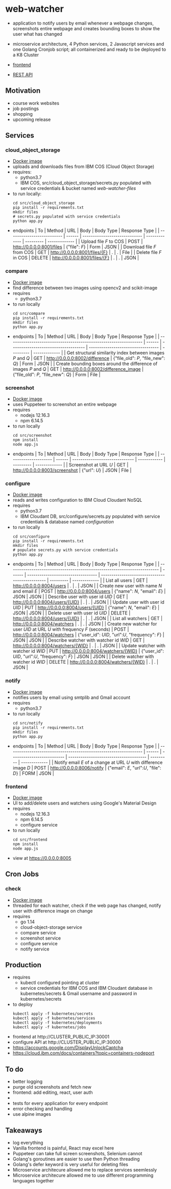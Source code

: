 # web-watcher

- application to notify users by email whenever a webpage changes, screenshots entire webpage and creates bounding boxes to show the user what has changed

- microservice architecture, 4 Python services, 2 Javascript services and one Golang Cronjob script; all containerized and ready to be deployed to a K8 Cluster

- [frontend](http://169.51.195.230:30000/) 
- [REST API](https://8977ea8e.us-south.apigw.appdomain.cloud/api/users) 

## Motivation

- course work websites
- job postings
- shopping
- upcoming release

## Services

### cloud_object_storage

- [Docker image](https://hub.docker.com/repository/docker/felixchen1998/web-watcher-cloud-object-storage)
- uploads and downloads files from IBM COS (Cloud Object Storage)
- requires:
  - python3.7
  - IBM COS, src/cloud_object_storage/secrets.py populated with service credentials & bucket named _web-watcher-files_
- to run locally:
  ```
  cd src/cloud_object_storage
  pip install -r requirements.txt
  mkdir files
  # secrets.py populated with service credentials
  python app.py
  ```
- endpoints
  | To                         | Method | URL                           | Body          | Body Type | Response Type |
  | -------------------------- | ------ | ----------------------------- | ------------- | --------- | ------------- |
  | Upload file _F_ to COS     | POST   | http://0.0.0.0:8001/files     | {"file": _F_} | Form      | JSON          |
  | Download file _F_ from COS | GET    | http://0.0.0.0:8001/files/{F} | .             | .         | File          |
  | Delete file _F_ in COS     | DELETE | http://0.0.0.0:8001/files/{F} | .             | .         | JSON          |

### compare

- [Docker image](https://hub.docker.com/repository/docker/felixchen1998/web-watcher-compare)
- find difference between two images using opencv2 and scikit-image
- requires
  - python3.7
- to run locally
  ```
  cd src/compare
  pip install -r requirements.txt
  mkdir files
  python app.py
  ```
- endpoints
  | To                                                                | Method | URL                                  | Body                               | Body Type | Response Type |
  | ----------------------------------------------------------------- | ------ | ------------------------------------ | ---------------------------------- | --------- | ------------- |
  | Get structural similarity index between images _P_ and _Q_        | GET    | http://0.0.0.0:8002/difference       | {"file_old": *P*, "file_new": *Q*} | Form      | JSON          |
  | Create bounding boxes around the difference of images _P_ and _Q_ | GET    | http://0.0.0.0:8002/difference_image | {"file_old": _P_, "file_new": _Q_} | Form      | File          |

### screenshot

- [Docker image](https://hub.docker.com/repository/docker/felixchen1998/web-watcher-screenshot)
- uses Puppeteer to screenshot an entire webpage
- requires
  - nodejs 12.16.3
  - npm 6.14.5
- to run locally
  ```
  cd src/screenshot
  npm install
  node app.js
  ```
- endpoints
  | To                    | Method | URL                            | Body         | Body Type | Response Type |
  | --------------------- | ------ | ------------------------------ | ------------ | --------- | ------------- |
  | Screenshot at URL _U_ | GET    | http://0.0.0.0:8003/screenshot | {"url": _U_} | JSON      | File          |

### configure

- [Docker image](https://hub.docker.com/repository/docker/felixchen1998/web-watcher-configure)
- reads and writes configuration to IBM Cloud Cloudant NoSQL
- requires
  - python3.7
  - IBM Cloudant DB, src/configure/secrets.py populated with service credentials & database named _configuration_
- to run locally
  ```
  cd src/configure
  pip install -r requirements.txt
  mkdir files
  # populate secrets.py with service credentials
  python app.py
  ```
- endpoints
  | To                                                                        | Method | URL                                | Body                                            | Body Type | Response Type |
  | ------------------------------------------------------------------------- | ------ | ---------------------------------- | ----------------------------------------------- | --------- | ------------- |
  | List all users                                                            | GET    | http://0.0.0.0:8004/users          | .                                               | .         | JSON          |
  | Create new user with name _N_ and email _E_                               | POST   | http://0.0.0.0:8004/users          | {"name": _N_, "email": _E_}                     | JSON      | JSON          |
  | Describe user with user id _UID_                                          | GET    | http://0.0.0.0:8004/users/{UID}    | .                                               | .         | JSON          |
  | Update user with user id _UID_                                            | PUT    | http://0.0.0.0:8004/users/{UID}    | {"name": _N_, "email": _E_}                     | JSON      | JSON          |
  | Delete user with user id _UID_                                            | DELETE | http://0.0.0.0:8004/users/{UID}    | .                                               | .         | JSON          |
  | List all watchers                                                         | GET    | http://0.0.0.0:8004/watchers       | .                                               | .         | JSON          |
  | Create new watcher for user _UID_ at URL _U_ with frequency _F_ (seconds) | POST   | http://0.0.0.0:8004/watchers       | {"user_id": *UID*, "url":_U_, "frequency": _F_} | JSON      | JSON          |
  | Describe watcher with watcher id _WID_                                    | GET    | http://0.0.0.0:8004/watchers/{WID} | .                                               | .         | JSON          |
  | Update watcher with watcher id _WID_                                      | PUT    | http://0.0.0.0:8004/watchers/{WID} | {"user_id": *UID*, "url":_U_, "frequency": _F_} | JSON      | JSON          |
  | Delete watcher with watcher id _WID_                                      | DELETE | http://0.0.0.0:8004/watchers/{WID} | .                                               | .         | JSON          |

### notify

- [Docker image](https://hub.docker.com/repository/docker/felixchen1998/web-watcher-notify)
- notifies users by email using smtplib and Gmail account
- requires
  - python3.7
- to run locally
  ```
  cd src/notify
  pip install -r requirements.txt
  mkdir files
  python app.py
  ```
- endpoints
  | To                                                                | Method | URL                        | Body                                   | Body Type | Response Type |
  | ----------------------------------------------------------------- | ------ | -------------------------- | -------------------------------------- | --------- | ------------- |
  | Notify email _E_ of a change at URL _U_ with difference image _D_ | POST   | http://0.0.0.0:8006/notify | {"email": _E_, "url":_U_, "file": _D_} | FORM      | JSON          |

### frontend

- [Docker image](https://hub.docker.com/repository/docker/felixchen1998/web-watcher-frontend)
- UI to add/delete users and watchers using Google's Material Design
- requires
  - nodejs 12.16.3
  - npm 6.14.5
  - configure service
- to run locally
  ```
  cd src/frontend
  npm install
  node app.js
  ```
- view at https://0.0.0.0:8005

## Cron Jobs

### check

- [Docker image](https://hub.docker.com/repository/docker/felixchen1998/web-watcher-check)
- threaded for each watcher, check if the web page has changed, notify user with difference image on change
- requires
  - go 1.14
  - cloud-object-storage service
  - compare service
  - screenshot service
  - configure service
  - notify service

## Production

- requires
  - kubectl configured pointing at cluster
  - service credentials for IBM COS and IBM Cloudant database in kubernetes/secrets & Gmail username and password in kubernetes/secrets
- to deploy
  ```
  kubectl apply -f kubernetes/secrets
  kubectl apply -f kubernetes/services
  kubectl apply -f kubernetes/deployments
  kubectl apply -f kubernetes/jobs
  ```
- frontend at http://CLUSTER_PUBLIC_IP:30001
- configure API at http://CLUSTER_PUBLIC_IP:30000
- https://accounts.google.com/DisplayUnlockCaptcha
- https://cloud.ibm.com/docs/containers?topic=containers-nodeport

## To do

- better logging
- purge old screenshots and fetch new
- frontend: add editing, react, user auth
- 
- tests for every application for every endpoint
- error checking and handling
- use alpine images

## Takeaways

- log everything
- Vanilla frontend is painful, React may excel here
- Puppeteer can take full screen screenshots, Selenium cannot
- Golang's goroutines are easier to use then Python threading
- Golang's defer keyword is very useful for deleting files
- Microservice architecure allowed me to replace services seemlessly
- Microservice architecure allowed me to use different programming languages together
